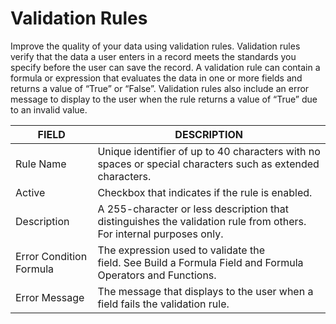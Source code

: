 # Validation Rules

Improve the quality of your data using validation rules. Validation rules verify that the data a user enters in a record meets the standards you specify before the user can save the record. A validation rule can contain a formula or expression that evaluates the data in one or more fields and returns a value of “True” or “False”. Validation rules also include an error message to display to the user when the rule returns a value of “True” due to an invalid value.



FIELD | DESCRIPTION
-- | --
Rule Name | Unique identifier of up to 40 characters with no spaces or special characters such as extended characters.
Active | Checkbox that indicates if the rule is enabled.
Description | A 255-character or less description that distinguishes the validation rule from others. For internal purposes only.
Error Condition Formula | The expression used to validate the field. See Build a Formula Field and Formula Operators and Functions.
Error Message | The message that displays to the user when a field fails the validation rule.


<!-- 在Steedos中，用户可以为每一个对象创建验证规则。验证规则主要用于验证该对象的数据是否符合特定的规则。当用户对于对象的某个字段的更改不符合用户创建的验证规则时，Steedos会拒绝保存用户的输入。

 ![](https://console.steedos.cn/api/files/images/vtxej7xKQtdABNNLr)

比如：用户可以创建验证规则，使得每一个“业务机会”的“金额”数值必须大于1000，否则拒绝保存。验证规则适用于对象被添加或更改的所有场景。最常见的情况是用户在“编辑”界面点击“保存”按钮时进行验证。

验证规则可以包含公式或表达式，它们会计算一个或多个字段中的数据，然后返回“真”或“假”值。验证规则还包含当规则返回“真”值时要显示给用户的错误消息，以红色文本显示。

#### 管理验证规则

使用验证规则提高数据质量。在某个对象管理详细页的对象验证规则子表栏，您可以：

* 创建验证规则
* 单击规则名称旁边的编辑来修改验证规则
* 单击规则名称旁边的删除来删除验证规则
* 单击验证规则名称以查看更多详细信息

### 创建验证规则

 ![](https://console.steedos.cn/api/files/images/HjBusis6jKwamKHSq)

* 在“设置”应用中点击“对象设置”-“对象”并点击某条详细记录，在对象详细信息页面找到对象验证规则子表，单击新建。
* 为验证规则输入规则名，该名称作为API名称是唯一标识符，只能包含小写字母、数字，必须以字母开头，不能以下划线字符结尾或包含两个连续的下划线字符。
* 如果想立即启用请勾选上已启用。
* 可以为验证规则输入说明。
* 设置错误条件公式，用于验证字段的表达式。
* 设置错误消息，当字段的错误条件公式成立时向用户显示的消息。
* 选择错误位置，确定错误消息显示在页面上的位置。\[暂不支持，目前是统一显示在右上角。\]
* 设置完成后点击保存。

#### 使用验证规则

* 要使用验证规则，请先确保验证规则已经启用。
* 可以通过创建记录或编辑现有记录来测试验证规则效果。
* 当单击保存时将执行验证规则：

> *如果所有数据有效，将保存此记录。*
>
> *如果任一数据无效，将显示关联的错误消息，不保存该记录。*

* 如果验证不通过，用户可进行必要的更改后，再次单击保存，直到所有验证规则都通过才能成功保存记录。


#### 编写提示

* 验证规则是在记录被保存前触发的，如果验证不通过会阻止记录保存。
* 请考虑可能会使记录无法通过验证的所有设置，比如字段更新、隐藏字段、公式及汇总字段。
* 务必小心，不要为同一个字段创建多个冲突的验证规则，否则用户将无法保存记录。
* 设计不当的验证规则会妨碍用户保存有效数据。启用验证规则之前，确保您已充分测试该验证规则。
* 在验证公式中引用相关字段时，确保已部署了这些对象及字段。
* 验证规则中公式应该按返回值为布尔类型来编制，返回值为TRUE才验证不通过。
* 不必使用 IF 函数来开始验证规则公式。只需使用布尔错误条件表达式即可。例如： 正确：`CloseDate < TODAY()` 错误：`IF(CloseDate < TODAY(), TRUE, FALSE)`
* 请记住，当验证规则包含 BEGINS 或 CONTAINS 函数时，它会将空白字段处理为有效字段。例如，如果您的验证规则要测试资产序列号是否以“3”开始，则序列号为空白的所有资产都将视为有效。
* 使用验证规则时需要注意字段值为空的情况，请使用 ISBLANK 函数判断字段是否为空。例如，要验证自定义字段不为空且不能等于1，请使用下面的验证规则以在该字段为空白或1时显示错误：`OR (ISBLANK (field__c), field__c=1)`
* 使用验证规则时需要注意字段值为空的情况，请使用 ISBLANK 函数判断字段是否为空。例如，要验证自定义字段不为空且不能等于1，请使用下面的验证规则以在该字段为空白或1时显示错误：OR (ISBLANK (field**c), field**c=1)


> 与公式字段不同，在配置验证规则时不可以配置空值处理方式，如果公式中引用了值为空的数值类型的字段时，是按0值处理的，即 ISBLANK(count__c) 这样的表达式，只要count__c字段类型是数值，任何情况下在验证规则中它的返回值都是TRUE，另一个空值处理函数 BLANKVALUE 也类似。

#### 编写验证规则错误消息的提示

* **提供操作指导。** “无效条目”这样的错误消息并没有告诉用户哪类条目有效。编写一些更为具体的消息，例如“结束日期必须晚于今天”。
* **始终包括字段标签。** 用户可能不知道哪个字段验证失败，尤其当错误消息不是出现在字段旁边而是出现在右上角时。
* 如果需要多语言提示错误信息，可能需要翻译错误消息。您可以在错误信息中直接输入对应的i18n翻译key，比如`email_format_error`，这会显示错误信息“邮件格式错误”。

### 验证规则注意事项

在实施验证规则前，请先了解以下注意事项。

* 当一条验证规则失败时，Steedos不会继续对该字段或页面中的其他字段检查其他验证规则。
* 如果工作流规则、批准过程等配置了字段更新，且要更新的字段上正好配置了验证规则的话，当触发字段更新时，不会触发相关字段的验证规则。
* 由于公式字段中的公式是在记录被保存(afterInsert/afterUpdate)后才触发的，所以如果验证规则中引用了公式字段，有可能与设计验证规则的初衷不同，因为触发验证规则时其中引用的公式字段值可能是之前已经在数据库中保存过的老值，而且在公式字段本身值变更时不会再次触发执行验证规则。
* 与公式字段一样，如果验证规则中引用了累计汇总字段，当汇总字段值在变更时也不会触发执行验证规则，比如主记录有一个验证规则，要求累计汇总字段值必须小于100。如果用户对相关子记录的更改将输入超过 100 的值，希望用户无法保存该子表记录，实际上子记录变更时主记录的验证规则是不会被触发的，要实现这个需求，通常的做法是把验证规则配置在子表而不是主表中，类似：`lookup_mater_object_field.summary_value + current_value >= 100`。


### 验证规则示例

请按您的实际目的，查看以下有参考价值的验证规则示例。用户保存记录之前，验证规则会验证用户在记录中输入的数据是否符合您指定的标准。


**客户编号为数字**

* **说明：** 验证非空客户编号是否为数字。
* **公式：**

```javascript
AND(
   NOT(ISBLANK(AccountNumber)),
   NOT(ISNUMBER(AccountNumber))
)
```

* **错误消息**：客户编号不为数字。
* **错误位置**：客户编号


> Steedos公式引擎暂时不支持ISNUMBER函数，可以用正则代替，请参考 REGEX 函数,该示例可替换为：


```javascript
AND(
   NOT(ISBLANK(AccountNumber)),
   NOT(REGEX(AccountNumber, "[0-9]+(.[0-9]+)*"))
)
```


**中国手机号码包含11位数字**

* **说明**：验证电话号码的格式是 13800000000。这通过使用 REGEX 函数检查数字是否采用 13800000000 格式的11位数字工作。
* **公式：**`NOT(REGEX(Phone, "1[3-9][0-9]{9}"))`
* **错误消息**：中国手机号码必须为此格式： 13800000000。
* **错误位置**：手机号


**日期必须属于当月**

* **说明**：验证自定义日期字段包含的日期属于当年当月。
* **公式：**

```javascript
OR (
   YEAR( My_Date__c ) <> YEAR ( TODAY() ),
   MONTH( My_Date__c ) <> MONTH ( TODAY() )
)
```

* **错误消息**：日期必须属于当月。
* **错误位置**：我的日期


> `My_Date__c`是一个日期类型字段，而不是日期时间类型字段，否则上述公式会报错。
>
> 如果需要，请关注TODAY函数对于时区方面的偏差，以防止出现预期不一致的效果。

 -->
